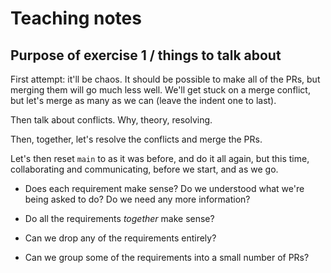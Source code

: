 # Teaching notes

## Purpose of exercise 1 / things to talk about

First attempt: it'll be chaos. It should be possible to make all of the PRs, but merging them will go much less well. We'll get stuck on a merge conflict, but let's merge as many as we can (leave the indent one to last).

Then talk about conflicts. Why, theory, resolving.

Then, together, let's resolve the conflicts and merge the PRs.

Let's then reset `main` to as it was before, and do it all again, but this time, collaborating and communicating, before we start, and as we go.

- Does each requirement make sense? Do we understood what we're being asked to do? Do we need any more information?

- Do all the requirements _together_ make sense?

- Can we drop any of the requirements entirely?

- Can we group some of the requirements into a small number of PRs?
